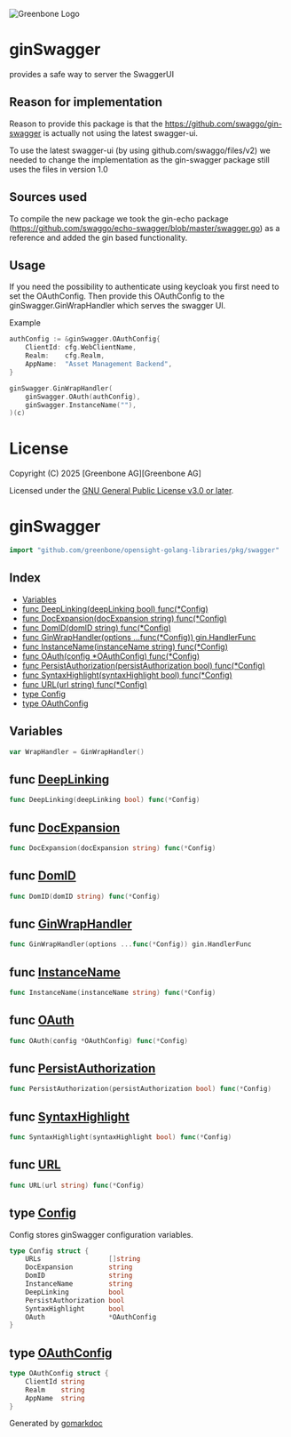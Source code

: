 ![Greenbone Logo](https://www.greenbone.net/wp-content/uploads/gb_new-logo_horizontal_rgb_small.png)

# ginSwagger

provides a safe way to server the SwaggerUI

## Reason for implementation
Reason to provide this package is that the https://github.com/swaggo/gin-swagger is actually not using the latest swagger-ui.

To use the latest swagger-ui (by using github.com/swaggo/files/v2) we needed to change the implementation as the gin-swagger package still uses the files in version 1.0

## Sources used
To compile the new package we took the gin-echo package (https://github.com/swaggo/echo-swagger/blob/master/swagger.go) as a reference and added the gin based functionality.


## Usage

If you need the possibility to authenticate using keycloak you first need to set the OAuthConfig.
Then provide this OAuthConfig to the ginSwagger.GinWrapHandler which serves the swagger UI.

Example
```go
authConfig := &ginSwagger.OAuthConfig{
    ClientId: cfg.WebClientName,
    Realm:    cfg.Realm,
    AppName:  "Asset Management Backend",
}

ginSwagger.GinWrapHandler(
    ginSwagger.OAuth(authConfig),
    ginSwagger.InstanceName(""),
)(c)
```

# License

Copyright (C) 2025 [Greenbone AG][Greenbone AG]

Licensed under the [GNU General Public License v3.0 or later](../../LICENSE).


<!-- Code generated by gomarkdoc. DO NOT EDIT -->

# ginSwagger

```go
import "github.com/greenbone/opensight-golang-libraries/pkg/swagger"
```

## Index

- [Variables](<#variables>)
- [func DeepLinking\(deepLinking bool\) func\(\*Config\)](<#DeepLinking>)
- [func DocExpansion\(docExpansion string\) func\(\*Config\)](<#DocExpansion>)
- [func DomID\(domID string\) func\(\*Config\)](<#DomID>)
- [func GinWrapHandler\(options ...func\(\*Config\)\) gin.HandlerFunc](<#GinWrapHandler>)
- [func InstanceName\(instanceName string\) func\(\*Config\)](<#InstanceName>)
- [func OAuth\(config \*OAuthConfig\) func\(\*Config\)](<#OAuth>)
- [func PersistAuthorization\(persistAuthorization bool\) func\(\*Config\)](<#PersistAuthorization>)
- [func SyntaxHighlight\(syntaxHighlight bool\) func\(\*Config\)](<#SyntaxHighlight>)
- [func URL\(url string\) func\(\*Config\)](<#URL>)
- [type Config](<#Config>)
- [type OAuthConfig](<#OAuthConfig>)


## Variables

<a name="WrapHandler"></a>

```go
var WrapHandler = GinWrapHandler()
```

<a name="DeepLinking"></a>
## func [DeepLinking](<https://github.com/greenbone/opensight-golang-libraries/blob/main/pkg/swagger/ginSwagger.go#L43>)

```go
func DeepLinking(deepLinking bool) func(*Config)
```



<a name="DocExpansion"></a>
## func [DocExpansion](<https://github.com/greenbone/opensight-golang-libraries/blob/main/pkg/swagger/ginSwagger.go#L55>)

```go
func DocExpansion(docExpansion string) func(*Config)
```



<a name="DomID"></a>
## func [DomID](<https://github.com/greenbone/opensight-golang-libraries/blob/main/pkg/swagger/ginSwagger.go#L61>)

```go
func DomID(domID string) func(*Config)
```



<a name="GinWrapHandler"></a>
## func [GinWrapHandler](<https://github.com/greenbone/opensight-golang-libraries/blob/main/pkg/swagger/ginSwagger.go#L106>)

```go
func GinWrapHandler(options ...func(*Config)) gin.HandlerFunc
```



<a name="InstanceName"></a>
## func [InstanceName](<https://github.com/greenbone/opensight-golang-libraries/blob/main/pkg/swagger/ginSwagger.go#L67>)

```go
func InstanceName(instanceName string) func(*Config)
```



<a name="OAuth"></a>
## func [OAuth](<https://github.com/greenbone/opensight-golang-libraries/blob/main/pkg/swagger/ginSwagger.go#L79>)

```go
func OAuth(config *OAuthConfig) func(*Config)
```



<a name="PersistAuthorization"></a>
## func [PersistAuthorization](<https://github.com/greenbone/opensight-golang-libraries/blob/main/pkg/swagger/ginSwagger.go#L73>)

```go
func PersistAuthorization(persistAuthorization bool) func(*Config)
```



<a name="SyntaxHighlight"></a>
## func [SyntaxHighlight](<https://github.com/greenbone/opensight-golang-libraries/blob/main/pkg/swagger/ginSwagger.go#L49>)

```go
func SyntaxHighlight(syntaxHighlight bool) func(*Config)
```



<a name="URL"></a>
## func [URL](<https://github.com/greenbone/opensight-golang-libraries/blob/main/pkg/swagger/ginSwagger.go#L37>)

```go
func URL(url string) func(*Config)
```



<a name="Config"></a>
## type [Config](<https://github.com/greenbone/opensight-golang-libraries/blob/main/pkg/swagger/ginSwagger.go#L20-L29>)

Config stores ginSwagger configuration variables.

```go
type Config struct {
    URLs                 []string
    DocExpansion         string
    DomID                string
    InstanceName         string
    DeepLinking          bool
    PersistAuthorization bool
    SyntaxHighlight      bool
    OAuth                *OAuthConfig
}
```

<a name="OAuthConfig"></a>
## type [OAuthConfig](<https://github.com/greenbone/opensight-golang-libraries/blob/main/pkg/swagger/ginSwagger.go#L31-L35>)



```go
type OAuthConfig struct {
    ClientId string
    Realm    string
    AppName  string
}
```

Generated by [gomarkdoc](<https://github.com/princjef/gomarkdoc>)
